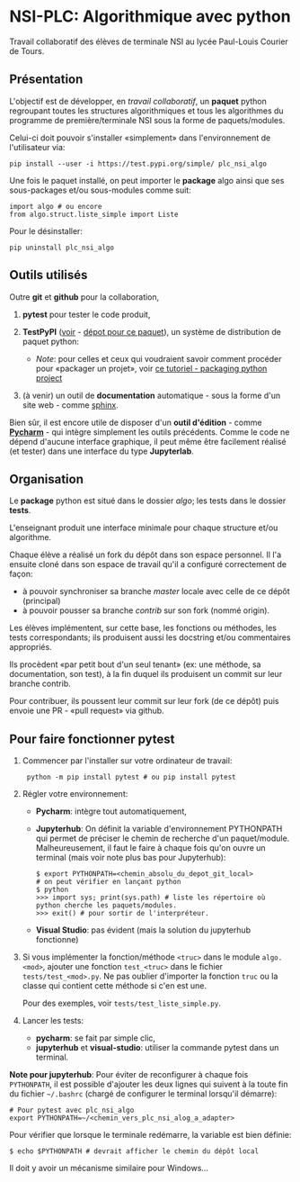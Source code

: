 # NSI-PLC: Algorithmique avec python

Travail collaboratif des élèves de terminale NSI au lycée Paul-Louis Courier de Tours.

## Présentation 

L'objectif est de développer, en *travail collaboratif*, un **paquet** python regroupant toutes les structures algorithmiques et tous les algorithmes du programme de première/terminale NSI sous la forme de paquets/modules.

Celui-ci doit pouvoir s'installer «simplement» dans l'environnement de l'utilisateur via:

    pip install --user -i https://test.pypi.org/simple/ plc_nsi_algo
    
Une fois le paquet installé, on peut importer le **package** algo ainsi que ses sous-packages et/ou sous-modules comme suit:

    import algo # ou encore
    from algo.struct.liste_simple import Liste

Pour le désinstaller:

    pip uninstall plc_nsi_algo

## Outils utilisés

Outre **git** et **github** pour la collaboration,

1. **pytest** pour tester le code produit,

2. **TestPyPI** ([voir](https://test.pypi.org/) - [dépot pour ce paquet](https://test.pypi.org/project/plc-nsi-algo/)), un système de distribution de paquet python:
    - *Note*: pour celles et ceux qui voudraient savoir comment procéder pour «packager un projet», voir [ce tutoriel - packaging python project](https://packaging.python.org/tutorials/packaging-projects/)

3. (à venir) un outil de **documentation** automatique - sous la forme d'un site web - comme [sphinx](https://www.sphinx-doc.org/en/master/).

Bien sûr, il est encore utile de disposer d'un **outil d'édition** - comme [**Pycharm**](https://www.jetbrains.com/pycharm/) - qui intègre simplement les outils précédents. Comme le code ne dépend d'aucune interface graphique, il peut même être facilement réalisé (et tester) dans une interface du type **Jupyterlab**.

## Organisation

Le **package** python est situé dans le dossier *algo*; les tests dans le dossier **tests**.

L'enseignant produit une interface minimale pour chaque structure et/ou algorithme.

Chaque élève a réalisé un fork du dépôt dans son espace personnel. Il l'a ensuite cloné dans son espace de travail qu'il a configuré correctement de façon: 
- à pouvoir synchroniser sa branche *master* locale avec celle de ce dépôt (principal)
- à pouvoir pousser sa branche *contrib* sur son fork (nommé origin).

Les élèves implémentent, sur cette base, les fonctions ou méthodes, les tests correspondants; ils produisent aussi les docstring et/ou commentaires appropriés.

Ils procèdent «par petit bout d'un seul tenant» (ex: une méthode, sa documentation, son test), à la fin duquel ils produisent un commit sur leur branche contrib.

Pour contribuer, ils poussent leur commit sur leur fork (de ce dépôt) puis envoie une PR - «pull request» via github.

## Pour faire fonctionner **pytest**

1. Commencer par l'installer sur votre ordinateur de travail:

        python -m pip install pytest # ou pip install pytest

2. Régler votre environnement:

   - **Pycharm**: intègre tout automatiquement,
   - **Jupyterhub**: On définit la variable d'environnement PYTHONPATH qui permet de préciser le chemin de recherche d'un paquet/module. Malheureusement, il faut le faire à chaque fois qu'on ouvre un terminal (mais voir note plus bas pour Jupyterhub):
    
        ```
        $ export PYTHONPATH=<chemin_absolu_du_depot_git_local>
        # on peut vérifier en lançant python
        $ python
        >>> import sys; print(sys.path) # liste les répertoire où python cherche les paquets/modules.
        >>> exit() # pour sortir de l'interpréteur.
        ```
   - **Visual Studio**: pas évident (mais la solution du jupyterhub fonctionne)

3. Si vous implémenter la fonction/méthode `<truc>` dans le module `algo.<mod>`, ajouter une fonction `test_<truc>` dans le fichier `tests/test_<mod>.py`. Ne pas oublier d'importer la fonction `truc` ou la classe qui contient cette méthode si c'en est une.

   Pour des exemples, voir `tests/test_liste_simple.py`.

4. Lancer les tests:

    - **pycharm**: se fait par simple clic,
    - **jupyterhub** et **visual-studio**: utiliser la commande pytest dans un terminal.
    
**Note pour jupyterhub**: Pour éviter de reconfigurer à chaque fois `PYTHONPATH`, il est possible d'ajouter les deux lignes qui suivent à la toute fin du fichier `~/.bashrc` (chargé de configurer le terminal lorsqu'il démarre):

    # Pour pytest avec plc_nsi_algo
    export PYTHONPATH=~/<chemin_vers_plc_nsi_alog_a_adapter>

Pour vérifier que lorsque le terminale redémarre, la variable est bien définie:

    $ echo $PYTHONPATH # devrait afficher le chemin du dépôt local

Il doit y avoir un mécanisme similaire pour Windows...